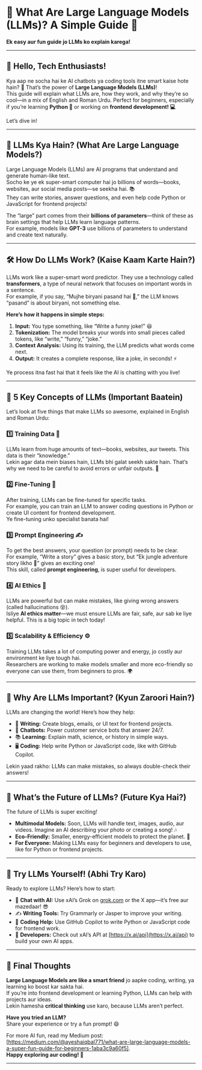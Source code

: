 # 🌟 What Are Large Language Models (LLMs)? A Simple Guide 🌟

**Ek easy aur fun guide jo LLMs ko  explain karega!**

---

## 👋 Hello, Tech Enthusiasts!

Kya aap ne socha hai ke AI chatbots ya coding tools itne smart kaise hote hain? 🤔 That’s the power of **Large Language Models (LLMs)**!  
This guide will explain what LLMs are, how they work, and why they’re so cool—in a mix of English and Roman Urdu. Perfect for beginners, especially if you’re learning **Python 🐍** or working on **frontend development! 💻**  

Let’s dive in!

---

## 🤖 LLMs Kya Hain? (What Are Large Language Models?)

Large Language Models (LLMs) are AI programs that understand and generate human-like text.  
Socho ke ye ek super-smart computer hai jo billions of words—books, websites, aur social media posts—se seekha hai. 📚  
They can write stories, answer questions, and even help code Python or JavaScript for frontend projects!

The “large” part comes from their **billions of parameters**—think of these as brain settings that help LLMs learn language patterns.  
For example, models like **GPT-3** use billions of parameters to understand and create text naturally.

---

## 🛠️ How Do LLMs Work? (Kaise Kaam Karte Hain?)

LLMs work like a super-smart word predictor. They use a technology called **transformers**, a type of neural network that focuses on important words in a sentence.  
For example, if you say, “Mujhe biryani pasand hai 🍛,” the LLM knows “pasand” is about biryani, not something else.

**Here’s how it happens in simple steps:**

1. **Input:** You type something, like “Write a funny joke!” 😆  
2. **Tokenization:** The model breaks your words into small pieces called tokens, like “write,” “funny,” “joke.”  
3. **Context Analysis:** Using its training, the LLM predicts what words come next.  
4. **Output:** It creates a complete response, like a joke, in seconds! ⚡  

Ye process itna fast hai that it feels like the AI is chatting with you live!

---

## 🌟 5 Key Concepts of LLMs (Important Baatein)

Let’s look at five things that make LLMs so awesome, explained in English and Roman Urdu:

### 1️⃣ Training Data 📖  
LLMs learn from huge amounts of text—books, websites, aur tweets. This data is their “knowledge.”  
Lekin agar data mein biases hain, LLMs bhi galat seekh sakte hain. That’s why we need to be careful to avoid errors or unfair outputs. 😬

### 2️⃣ Fine-Tuning 🎯  
After training, LLMs can be fine-tuned for specific tasks.  
For example, you can train an LLM to answer coding questions in Python or create UI content for frontend development.  
Ye fine-tuning unko specialist banata hai!

### 3️⃣ Prompt Engineering ✍️  
To get the best answers, your question (or prompt) needs to be clear.  
For example, “Write a story” gives a basic story, but “Ek jungle adventure story likho 🌴” gives an exciting one!  
This skill, called **prompt engineering**, is super useful for developers.

### 4️⃣ AI Ethics 🧠  
LLMs are powerful but can make mistakes, like giving wrong answers (called hallucinations 😵).  
Isliye **AI ethics matter**—we must ensure LLMs are fair, safe, aur sab ke liye helpful. This is a big topic in tech today!

### 5️⃣ Scalability & Efficiency ⚙️  
Training LLMs takes a lot of computing power and energy, jo costly aur environment ke liye tough hai.  
Researchers are working to make models smaller and more eco-friendly so everyone can use them, from beginners to pros. 🌍

---

## 🎉 Why Are LLMs Important? (Kyun Zaroori Hain?)

LLMs are changing the world! Here’s how they help:

- 📝 **Writing:** Create blogs, emails, or UI text for frontend projects.  
- 🤖 **Chatbots:** Power customer service bots that answer 24/7.  
- 📚 **Learning:** Explain math, science, or history in simple ways.  
- 🖥️ **Coding:** Help write Python or JavaScript code, like with GitHub Copilot.  

Lekin yaad rakho: LLMs can make mistakes, so always double-check their answers!

---

## 🔮 What’s the Future of LLMs? (Future Kya Hai?)

The future of LLMs is super exciting!

- **Multimodal Models:** Soon, LLMs will handle text, images, audio, aur videos. Imagine an AI describing your photo or creating a song! 🎶  
- **Eco-Friendly:** Smaller, energy-efficient models to protect the planet. 🌿  
- **For Everyone:** Making LLMs easy for beginners and developers to use, like for Python or frontend projects.

---

## 🧪 Try LLMs Yourself! (Abhi Try Karo)

Ready to explore LLMs? Here’s how to start:

- 🤖 **Chat with AI:** Use xAI’s Grok on [grok.com](https://grok.com) or the X app—it’s free aur mazedaar! 😎  
- ✍️ **Writing Tools:** Try Grammarly or Jasper to improve your writing.  
- 🐍 **Coding Help:** Use GitHub Copilot to write Python or JavaScript code for frontend work.  
- 🚀 **Developers:** Check out xAI’s API at [https://x.ai/api](https://x.ai/api) to build your own AI apps.

---

## 🎁 Final Thoughts

**Large Language Models are like a smart friend** jo aapke coding, writing, ya learning ko boost kar sakta hai.  
If you’re into frontend development or learning Python, LLMs can help with projects aur ideas.  
Lekin hamesha **critical thinking** use karo, because LLMs aren’t perfect.

**Have you tried an LLM?**  
Share your experience or try a fun prompt! 😄  

For more AI fun, read my Medium post: [https://medium.com/@ayeshaiqbal771/what-are-large-language-models-a-super-fun-guide-for-beginners-1aba3c9a60f5].  
**Happy exploring aur coding! 🌈**

---


